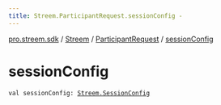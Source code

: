 ```yaml
---
title: Streem.ParticipantRequest.sessionConfig - 
---
```


[pro.streem.sdk](../../index.html) / [Streem](../index.html) / [ParticipantRequest](index.html) / [sessionConfig](./session-config.html)

# sessionConfig

`val sessionConfig: `[`Streem.SessionConfig`](../-session-config/index.html)